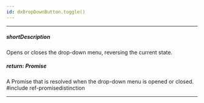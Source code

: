 ```yaml
---
id: dxDropDownButton.toggle()
---
```

---
##### shortDescription
Opens or closes the drop-down menu, reversing the current state.

##### return: Promise<void>
A Promise that is resolved when the drop-down menu is opened or closed.
#include ref-promisedistinction

---
